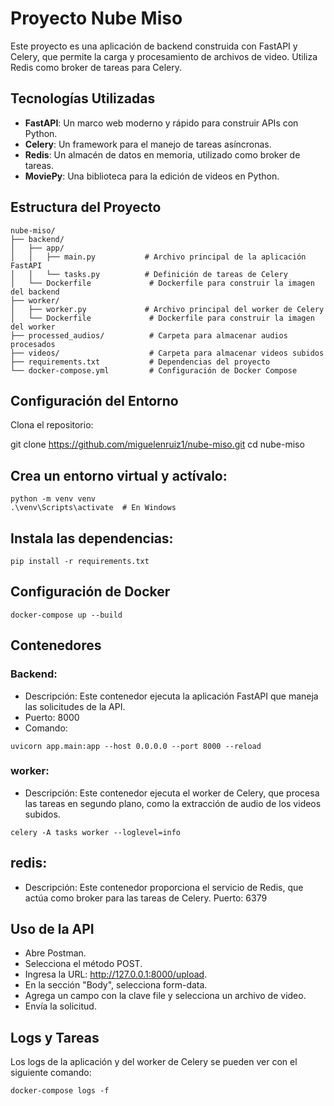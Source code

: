 # Proyecto Nube Miso

Este proyecto es una aplicación de backend construida con FastAPI y Celery, que permite la carga y procesamiento de archivos de video. Utiliza Redis como broker de tareas para Celery.



## Tecnologías Utilizadas

- **FastAPI**: Un marco web moderno y rápido para construir APIs con Python.
- **Celery**: Un framework para el manejo de tareas asíncronas.
- **Redis**: Un almacén de datos en memoria, utilizado como broker de tareas.
- **MoviePy**: Una biblioteca para la edición de videos en Python.

## Estructura del Proyecto

```plaintext
nube-miso/
├── backend/
│   ├── app/
│   │   ├── main.py           # Archivo principal de la aplicación FastAPI
│   │   └── tasks.py          # Definición de tareas de Celery
│   └── Dockerfile             # Dockerfile para construir la imagen del backend
├── worker/
│   ├── worker.py             # Archivo principal del worker de Celery
│   └── Dockerfile             # Dockerfile para construir la imagen del worker
├── processed_audios/          # Carpeta para almacenar audios procesados
├── videos/                    # Carpeta para almacenar videos subidos
├── requirements.txt           # Dependencias del proyecto
└── docker-compose.yml         # Configuración de Docker Compose
```

## Configuración del Entorno
Clona el repositorio:

git clone https://github.com/miguelenruiz1/nube-miso.git
cd nube-miso

## Crea un entorno virtual y actívalo:
```
python -m venv venv
.\venv\Scripts\activate  # En Windows 
```
## Instala las dependencias:
```
pip install -r requirements.txt
 ```
## Configuración de Docker

```
docker-compose up --build 
```

## Contenedores
### Backend:

- Descripción: Este contenedor ejecuta la aplicación FastAPI que maneja las solicitudes de la API.
- Puerto: 8000
- Comando:
 ```
uvicorn app.main:app --host 0.0.0.0 --port 8000 --reload
 ```
### worker:

- Descripción: Este contenedor ejecuta el worker de Celery, que procesa las tareas en segundo plano, como la extracción de audio de los videos subidos.
```
celery -A tasks worker --loglevel=info
```
## redis:

- Descripción: Este contenedor proporciona el servicio de Redis, que actúa como broker para las tareas de Celery.
Puerto: 6379


## Uso de la API

- Abre Postman.
- Selecciona el método POST.
- Ingresa la URL: http://127.0.0.1:8000/upload.
- En la sección "Body", selecciona form-data.
- Agrega un campo con la clave file y selecciona un archivo de video.
- Envía la solicitud.

## Logs y Tareas
Los logs de la aplicación y del worker de Celery se pueden ver con el siguiente comando:
```
docker-compose logs -f
```



